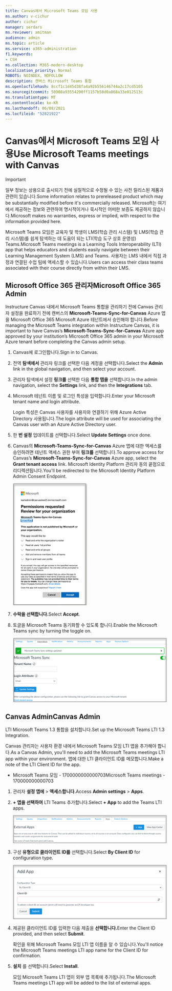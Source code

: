 ```yaml
---
title: Canvas에서 Microsoft Teams 모임 사용
ms.author: v-cichur
author: cichur
manager: serdars
ms.reviewer: amitman
audience: admin
ms.topic: article
ms.service: o365-administration
f1.keywords:
- CSH
ms.collection: M365-modern-desktop
localization_priority: Normal
ROBOTS: NOINDEX, NOFOLLOW
description: 캔버스 Microsoft Teams 통합
ms.openlocfilehash: 8ccf1c1d45d38fa4a92b556146744a2c17cd5105
ms.sourcegitcommit: 50908a93554290ff1157b58d0a868a33e012513c
ms.translationtype: MT
ms.contentlocale: ko-KR
ms.lasthandoff: 06/08/2021
ms.locfileid: "52821922"
---
```

# <a name="use-microsoft-teams-meetings-with-canvas"></a><span data-ttu-id="d8769-103">Canvas에서 Microsoft Teams 모임 사용</span><span class="sxs-lookup"><span data-stu-id="d8769-103">Use Microsoft Teams meetings with Canvas</span></span>

> [!IMPORTANT]
> <span data-ttu-id="d8769-104">일부 정보는 상용으로 출시되기 전에 실질적으로 수정될 수 있는 사전 릴리스된 제품과 관련이 있습니다.</span><span class="sxs-lookup"><span data-stu-id="d8769-104">Some information relates to prereleased product which may be substantially modified before it's commercially released.</span></span> <span data-ttu-id="d8769-105">Microsoft는 여기에서 제공하는 정보와 관련하여 명시적이거나 묵시적인 어떠한 보증도 제공하지 않습니다.</span><span class="sxs-lookup"><span data-stu-id="d8769-105">Microsoft makes no warranties, express or implied, with respect to the information provided here.</span></span>

<span data-ttu-id="d8769-106">Microsoft Teams 모임은 교육자 및 학생이 LMS(학습 관리 시스템) 및 LMS(학습 관리 시스템)를 쉽게 탐색하는 데 도움이 되는 LTI(학습 도구 상호 운영성) Teams.</span><span class="sxs-lookup"><span data-stu-id="d8769-106">Microsoft Teams meetings is a Learning Tools Interoperability (LTI) app that helps educators and students easily navigate between their Learning Management System (LMS) and Teams.</span></span> <span data-ttu-id="d8769-107">사용자는 LMS 내에서 직접 과정과 연결된 수업 팀에 액세스할 수 있습니다.</span><span class="sxs-lookup"><span data-stu-id="d8769-107">Users can access their class teams associated with their course directly from within their LMS.</span></span>

## <a name="microsoft-office-365-admin"></a><span data-ttu-id="d8769-108">Microsoft Office 365 관리자</span><span class="sxs-lookup"><span data-stu-id="d8769-108">Microsoft Office 365 Admin</span></span>

<span data-ttu-id="d8769-109">Instructure Canvas 내에서 Microsoft Teams 통합을 관리하기 전에 Canvas 관리자 설정을 완료하기 전에 캔버스의 **Microsoft-Teams-Sync-for-Canvas** Azure 앱을 Microsoft Office 365 Microsoft Azure 테넌트에서 승인해야 합니다.</span><span class="sxs-lookup"><span data-stu-id="d8769-109">Before managing the Microsoft Teams integration within Instructure Canvas, it is important to have Canvas’s **Microsoft-Teams-Sync-for-Canvas** Azure app approved by your institution’s Microsoft Office 365 admin in your Microsoft Azure tenant before completing the Canvas admin setup.</span></span>

1. <span data-ttu-id="d8769-110">Canvas에 로그인합니다.</span><span class="sxs-lookup"><span data-stu-id="d8769-110">Sign in to Canvas.</span></span>
 
2. <span data-ttu-id="d8769-111">전역 **탐색에서** 관리자 링크를 선택한 다음 계정을 선택합니다.</span><span class="sxs-lookup"><span data-stu-id="d8769-111">Select the **Admin** link in the global navigation, and then select your account.</span></span>

3. <span data-ttu-id="d8769-112">관리자 탐색에서 설정 **링크를** 선택한 다음 **통합 탭을** 선택합니다.</span><span class="sxs-lookup"><span data-stu-id="d8769-112">In the admin navigation, select the **Settings** link, and then the **Integrations** tab.</span></span> 

4. <span data-ttu-id="d8769-113">Microsoft 테넌트 이름 및 로그인 특성을 입력합니다.</span><span class="sxs-lookup"><span data-stu-id="d8769-113">Enter your Microsoft tenant name and login attribute.</span></span> 

   <span data-ttu-id="d8769-114">Login 특성은 Canvas 사용자를 사용자와 연결하기 위해 Azure Active Directory 사용됩니다.</span><span class="sxs-lookup"><span data-stu-id="d8769-114">The login attribute will be used for associating the Canvas user with an Azure Active Directory user.</span></span> 

5. <span data-ttu-id="d8769-115">한 **번 설정** 업데이트를 선택합니다.</span><span class="sxs-lookup"><span data-stu-id="d8769-115">Select **Update Settings** once done.</span></span>

6. <span data-ttu-id="d8769-116">Canvas의 **Microsoft-Teams-Sync-for-Canvas** Azure 앱에 대한 액세스를 승인하려면 테넌트 액세스 권한 부여 **링크를** 선택합니다.</span><span class="sxs-lookup"><span data-stu-id="d8769-116">To approve access for Canvas’s **Microsoft-Teams-Sync-for-Canvas** Azure app, select the **Grant tenant access** link.</span></span> <span data-ttu-id="d8769-117">Microsoft Identity Platform 관리자 동의 끝점으로 리디렉션됩니다.</span><span class="sxs-lookup"><span data-stu-id="d8769-117">You'll be redirected to the Microsoft Identity Platform Admin Consent Endpoint.</span></span>

   ![사용 권한](media/permissions.png)

7. <span data-ttu-id="d8769-119">**수락을 선택합니다.**</span><span class="sxs-lookup"><span data-stu-id="d8769-119">Select **Accept**.</span></span>
 
8. <span data-ttu-id="d8769-120">토글을 Microsoft Teams 동기화할 수 있도록 합니다.</span><span class="sxs-lookup"><span data-stu-id="d8769-120">Enable the Microsoft Teams sync by turning the toggle on.</span></span>

   ![teams-sync](media/teams-sync.png)

## <a name="canvas-admin"></a><span data-ttu-id="d8769-122">Canvas Admin</span><span class="sxs-lookup"><span data-stu-id="d8769-122">Canvas Admin</span></span>

<span data-ttu-id="d8769-123">LTI Microsoft Teams 1.3 통합을 설치합니다.</span><span class="sxs-lookup"><span data-stu-id="d8769-123">Set up the Microsoft Teams LTI 1.3 Integration.</span></span>

<span data-ttu-id="d8769-124">Canvas 관리자는 사용자 환경 내에서 Microsoft Teams 모임 LTI 앱을 추가해야 합니다.</span><span class="sxs-lookup"><span data-stu-id="d8769-124">As a Canvas Admin, you'll need to add the Microsoft Teams meetings LTI app within your environment.</span></span> <span data-ttu-id="d8769-125">앱에 대한 LTI 클라이언트 ID를 메모합니다.</span><span class="sxs-lookup"><span data-stu-id="d8769-125">Make a note of the LTI Client ID for the app.</span></span>

 - <span data-ttu-id="d8769-126">Microsoft Teams 모임 - 1700000000000703</span><span class="sxs-lookup"><span data-stu-id="d8769-126">Microsoft Teams meetings - 170000000000703</span></span>

1. <span data-ttu-id="d8769-127">관리자 **설정 앱에**  >  **액세스합니다.**</span><span class="sxs-lookup"><span data-stu-id="d8769-127">Access **Admin settings** > **Apps**.</span></span>

2. <span data-ttu-id="d8769-128">**+ 앱을 선택하여** LTI Teams 추가합니다.</span><span class="sxs-lookup"><span data-stu-id="d8769-128">Select **+ App** to add the Teams LTI apps.</span></span> 
 
   ![external-apps](media/external-apps.png)

3. <span data-ttu-id="d8769-130">구성 **유형으로 클라이언트 ID를** 선택합니다.</span><span class="sxs-lookup"><span data-stu-id="d8769-130">Select **By Client ID** for configuration type.</span></span>

   ![앱 추가](media/add-app.png)

4. <span data-ttu-id="d8769-132">제공된 클라이언트 ID를 입력한 다음 제출을 **선택합니다.**</span><span class="sxs-lookup"><span data-stu-id="d8769-132">Enter the Client ID provided, and then select **Submit**.</span></span>
   
   <span data-ttu-id="d8769-133">확인을 위해 Microsoft Teams 모임 LTI 앱 이름을 알 수 있습니다.</span><span class="sxs-lookup"><span data-stu-id="d8769-133">You'll notice the Microsoft Teams meetings LTI app name for the Client ID for confirmation.</span></span> 

5. <span data-ttu-id="d8769-134">**설치** 를 선택합니다.</span><span class="sxs-lookup"><span data-stu-id="d8769-134">Select **Install**.</span></span>

   <span data-ttu-id="d8769-135">모임 Microsoft Teams LTI 앱이 외부 앱 목록에 추가됩니다.</span><span class="sxs-lookup"><span data-stu-id="d8769-135">The Microsoft Teams meetings LTI app will be added to the list of external apps.</span></span>
